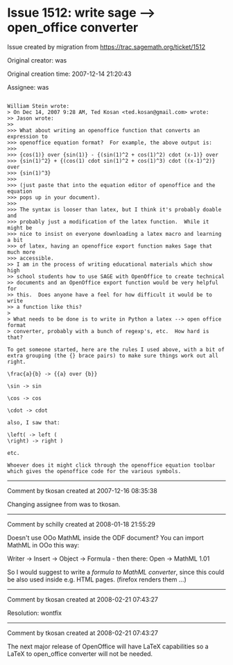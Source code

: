 # Issue 1512: write sage --> open_office converter

Issue created by migration from https://trac.sagemath.org/ticket/1512

Original creator: was

Original creation time: 2007-12-14 21:20:43

Assignee: was


```

William Stein wrote:
> On Dec 14, 2007 9:28 AM, Ted Kosan <ted.kosan@gmail.com> wrote:
>> Jason wrote:
>>
>>> What about writing an openoffice function that converts an expression to
>>> openoffice equation format?  For example, the above output is:
>>>
>>> {cos(1)} over {sin(1)} - {(sin(1)^2 + cos(1)^2) cdot (x-1)} over
>>> {sin(1)^2} + {(cos(1) cdot sin(1)^2 + cos(1)^3) cdot ((x-1)^2)} over
>>> {sin(1)^3}
>>>
>>> (just paste that into the equation editor of openoffice and the equation
>>> pops up in your document).
>>>
>>> The syntax is looser than latex, but I think it's probably doable and
>>> probably just a modification of the latex function.  While it might be
>>> nice to insist on everyone downloading a latex macro and learning a bit
>>> of latex, having an openoffice export function makes Sage that much more
>>> accessible.
>> I am in the process of writing educational materials which show high
>> school students how to use SAGE with OpenOffice to create technical
>> documents and an OpenOffice export function would be very helpful for
>> this.  Does anyone have a feel for how difficult it would be to write
>> a function like this?
>
> What needs to be done is to write in Python a latex --> open office format
> converter, probably with a bunch of regexp's, etc.  How hard is that?

To get someone started, here are the rules I used above, with a bit of
extra grouping (the {} brace pairs) to make sure things work out all right.

\frac{a}{b} -> {{a} over {b}}

\sin -> sin

\cos -> cos

\cdot -> cdot

also, I saw that:

\left( -> left (
\right) -> right )

etc.

Whoever does it might click through the openoffice equation toolbar
which gives the openoffice code for the various symbols.
```



---

Comment by tkosan created at 2007-12-16 08:35:38

Changing assignee from was to tkosan.


---

Comment by schilly created at 2008-01-18 21:55:29

Doesn't use OOo MathML inside the ODF document? You can import MathML in OOo this way:

Writer -> Insert -> Object -> Formula - then there: Open -> MathML 1.01

So I would suggest to write a *formula to MathML converter*, since this could be also used inside e.g. HTML pages. (firefox renders them ...)


---

Comment by tkosan created at 2008-02-21 07:43:27

Resolution: wontfix


---

Comment by tkosan created at 2008-02-21 07:43:27

The next major release of OpenOffice will have LaTeX capabilities so a LaTeX to open_office converter will not be needed.

